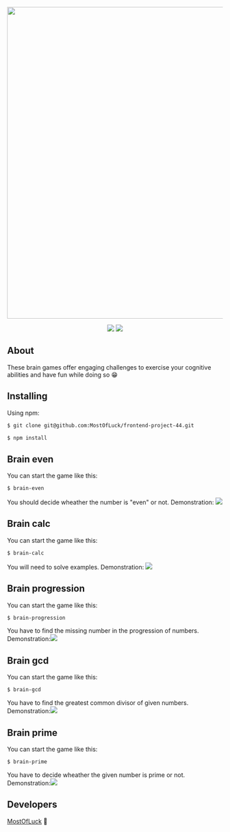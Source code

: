 

<p align="center">
      <img src="[https://i.ibb.co/71VSzWp/xzxx.png](https://i.postimg.cc/cHg8R8J5/Screenshot-2024-10-26-201557.png)" width="726">
</p>

<p align="center">
   <a href="https://codeclimate.com/github/MostOfLuck/frontend-project-44/maintainability"><img src="https://api.codeclimate.com/v1/badges/5d2f223b657ef254075f/maintainability" /></a>
         <a href="https://github.com/MostOfLuck/frontend-project-44/actions">
      <img src="https://github.com/MostOfLuck/frontend-project-44/workflows/hexlet-check/badge.svg" />
   </a>
</p>



## About

These brain games offer engaging challenges to exercise your cognitive abilities and have fun while doing so 😁

## Installing



Using npm:

```bash
$ git clone git@github.com:MostOfLuck/frontend-project-44.git
```

```bash
$ npm install 
```


Brain even
--------------------------  
 You can start the game like this:
 ```bash
$ brain-even
```
 You should decide wheather the number is "even" or not.
 Demonstration: <a href="https://asciinema.org/a/602271" target="_blank"><img src="https://asciinema.org/a/602271.svg" /></a>

Brain calc
-------------------------- 
You can start the game like this:
 ```bash
$ brain-calc
```
You will need to solve examples. Demonstration: <a href="https://asciinema.org/a/602402" target="_blank"><img src="https://asciinema.org/a/602402.svg" /></a>

Brain progression
-------------------------- 
You can start the game like this:
```bash
$ brain-progression
```
You have to find the missing number in the progression of numbers. Demonstration:<a href="https://asciinema.org/a/602551" target="_blank"><img src="https://asciinema.org/a/602551.svg" /></a>

Brain gcd
-------------------------- 
You can start the game like this:
```bash
$ brain-gcd
```
You have to find the greatest common divisor of given numbers. Demonstration:<a href="https://asciinema.org/a/602539" target="_blank"><img src="https://asciinema.org/a/602539.svg" /></a>

Brain prime
-------------------------- 
You can start the game like this:
```bash
$ brain-prime
```
You have to decide wheather the given number is prime or not. Demonstration:<a href="https://asciinema.org/a/602580" target="_blank"><img src="https://asciinema.org/a/602580.svg" /></a>

## Developers

[MostOfLuck](https://github.com/MostOfLuck) 💪



